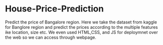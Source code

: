 # House-Price-Prediction
Predict the price of Bangalore region.
Here we take the dataset from kaggle for Banglore region and predict the prices according to the multiple features ike location, size etc.
We even used HTML,CSS, and JS for deploymnet over the web so we can access through webpage.
